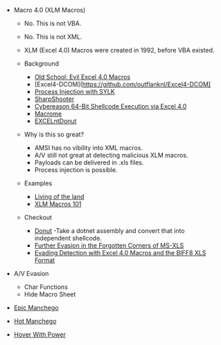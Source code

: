- Macro 4.0 (XLM Macros)
	- No. This is not VBA.
	- No. This is not XML.
	- XLM (Excel 4.0) Macros were created in 1992, before VBA existed.

	- Background
		- [Old School: Evil Excel 4.0 Macros](https://outflank.nl/blog/2018/10/06/old-school-evil-excel-4-0-macros-xlm/)
		- [Excel4-DCOM](https://github.com/outflanknl/Excel4-DCOM]
		- [Process Injection with SYLK](https://outflank.nl/blog/2019/10/30/abusing-the-sylk-file-format/)
		- [SharpShooter](https://github.com/mdsecactivebreach/SharpShooter)
		- [Cybereason 64-Bit Shellcode Execution via Excel 4.0](https://www.cybereason.com/blog/excel4.0-macros-now-with-twice-the-bits)
		- [Macrome](https://github.com/michaelweber/Macrome)
		- [EXCELntDonut](https://github.com/FortyNorthSecurity/EXCELntDonut)

	- Why is this so great?
		- AMSI has no vibility into XML macros.
		- A/V still not great at detecting malicious XLM macros.
		- Payloads can be delivered in .xls files.
		- Process injection is possible.

	- Examples
		- [Living of the land](https://inquest.net/blog/2019/01/29/Carving-Sneaky-XLM-Files)
		- [XLM Macros 101](https://hatching.io/blog/excel-xlm-extraction/)

	- Checkout
		- [Donut](https://github.com/TheWover/donut)
			-Take a dotnet assembly and convert that into independent shellcode.
		- [Further Evasion in the Forgotten Corners of MS-XLS](https://malware.pizza/2020/06/19/further-evasion-in-the-forgotten-corners-of-ms-xls/)
		- [Evading Detection with Excel 4.0 Macros and the BIFF8 XLS Format](https://malware.pizza/2020/05/12/evading-av-with-excel-macros-and-biff8-xls/)

- A/V Evasion
	- Char Functions
	- Hide Macro Sheet
	
- [Epic Manchego](https://blog.nviso.eu/2020/09/01/epic-manchego-atypical-maldoc-delivery-brings-flurry-of-infostealers/)

- [Hot Manchego](https://github.com/FortyNorthSecurity/hot-manchego)

- [Hover With Power](https://github.com/ethanhunnt/Hover_with_Power)
